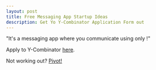 ```yaml
---
layout: post
title: Free Messaging App Startup Ideas 
description: Get Yo Y-Combinator Application Form out
---
```


"It's a messaging app where you communicate using only <span id=
"comm"></span>!"

Apply to Y-Combinator <a target="_blank" href="http://www.ycombinator.com/apply/"> here</a>.

Not working out? <a href="#" id="pivot">Pivot!</a>

<script type="text/javascript">
  var ideas = ["crowd-sourced smoke signals", "Sign Language GIFs", "condescending silence", "Wilhelm screams", "James Altucher quotes", "skywriting", "chemtrails", "Out of Office Messages", "funny 404 pages", "dog noises that almost sound like words", "Clipart from before 2000", "those glasses from Mission Impossible", "Nick Cage sound bites", "smart fridge to smart fridge real time fridge magnet rearrangement"];
  var index = Math.floor((Math.random() * ideas.length));
  $(document).ready(function() {
    $("#comm").html(ideas[index]);
    $('#pivot').on('click', function() {
      index = Math.floor((Math.random() * ideas.length));
      $("#comm").html(ideas[index]);
    })
  })

</script> 